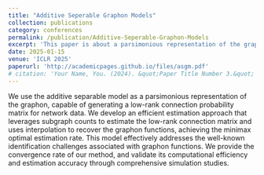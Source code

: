 ```yaml
---
title: "Additive Seperable Graphon Models"
collection: publications
category: conferences
permalink: /publication/Additive-Seperable-Graphon-Models
excerpt: 'This paper is about a parsimonious representation of the graphon, capable of generating a low-rank connection probability matrix for network data.'
date: 2025-01-15
venue: 'ICLR 2025'
paperurl: 'http://academicpages.github.io/files/asgm.pdf'
# citation: 'Your Name, You. (2024). &quot;Paper Title Number 3.&quot; <i>GitHub Journal of Bugs</i>. 1(3).'
---
```


We use the additive separable model as a parsimonious representation of the graphon, capable of generating a low-rank connection probability matrix for network data. We develop an efficient estimation approach that leverages subgraph counts to estimate the low-rank connection matrix and uses interpolation to recover the graphon functions, achieving the minimax optimal estimation rate. This model effectively addresses the well-known identification challenges associated with graphon functions. We provide the convergence rate of our method, and validate its computational efficiency and estimation accuracy through comprehensive simulation studies.
